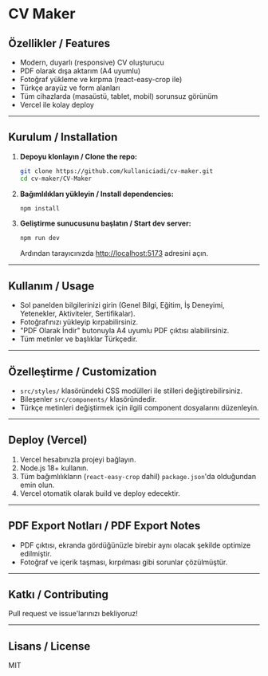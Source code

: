 # CV Maker

## Özellikler / Features
- Modern, duyarlı (responsive) CV oluşturucu
- PDF olarak dışa aktarım (A4 uyumlu)
- Fotoğraf yükleme ve kırpma (react-easy-crop ile)
- Türkçe arayüz ve form alanları
- Tüm cihazlarda (masaüstü, tablet, mobil) sorunsuz görünüm
- Vercel ile kolay deploy

---

## Kurulum / Installation

1. **Depoyu klonlayın / Clone the repo:**
   ```bash
   git clone https://github.com/kullaniciadi/cv-maker.git
   cd cv-maker/CV-Maker
   ```
2. **Bağımlılıkları yükleyin / Install dependencies:**
   ```bash
   npm install
   ```
3. **Geliştirme sunucusunu başlatın / Start dev server:**
   ```bash
   npm run dev
   ```
   Ardından tarayıcınızda [http://localhost:5173](http://localhost:5173) adresini açın.

---

## Kullanım / Usage

- Sol panelden bilgilerinizi girin (Genel Bilgi, Eğitim, İş Deneyimi, Yetenekler, Aktiviteler, Sertifikalar).
- Fotoğrafınızı yükleyip kırpabilirsiniz.
- "PDF Olarak İndir" butonuyla A4 uyumlu PDF çıktısı alabilirsiniz.
- Tüm metinler ve başlıklar Türkçedir.

---

## Özelleştirme / Customization
- `src/styles/` klasöründeki CSS modülleri ile stilleri değiştirebilirsiniz.
- Bileşenler `src/components/` klasöründedir.
- Türkçe metinleri değiştirmek için ilgili component dosyalarını düzenleyin.

---

## Deploy (Vercel)

1. Vercel hesabınızla projeyi bağlayın.
2. Node.js 18+ kullanın.
3. Tüm bağımlılıkların (`react-easy-crop` dahil) `package.json`'da olduğundan emin olun.
4. Vercel otomatik olarak build ve deploy edecektir.

---

## PDF Export Notları / PDF Export Notes
- PDF çıktısı, ekranda gördüğünüzle birebir aynı olacak şekilde optimize edilmiştir.
- Fotoğraf ve içerik taşması, kırpılması gibi sorunlar çözülmüştür.

---

## Katkı / Contributing
Pull request ve issue'larınızı bekliyoruz!

---

## Lisans / License
MIT
